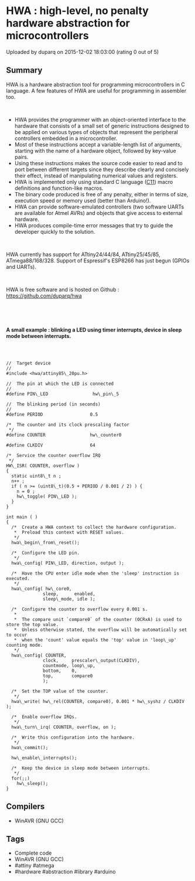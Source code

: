 # HWA : high-level, no penalty hardware abstraction for microcontrollers

Uploaded by duparq on 2015-12-02 18:03:00 (rating 0 out of 5)

## Summary

HWA is a hardware abstraction tool for programming microcontrollers in C language. A few features of HWA are useful for programming in assembler too.


 


* HWA provides the programmer with an object-oriented interface to the hardware that consists of a small set of generic instructions designed to be applied on various types of objects that represent the peripheral controllers embedded in a microcontroller.
* Most of these instructions accept a variable-length list of arguments, starting with the name of a hardware object, followed by key-value pairs.
* Using these instructions makes the source code easier to read and to port between different targets since they describe clearly and concisely their effect, instead of manipulating numerical values and registers.
* HWA is implemented only using standard C language ([C11](https://en.wikipedia.org/wiki/C11_%28C_standard_revision%29)) macro definitions and function-like macros.
* The binary code produced is free of any penalty, either in terms of size, execution speed or memory used (better than Arduino!).
* HWA can provide software-emulated controllers (two software UARTs are available for Atmel AVRs) and objects that give access to external hardware.
* HWA produces compile-time error messages that try to guide the developer quickly to the solution.

 


HWA currently has support for ATtiny24/44/84, ATtiny25/45/85, ATmega88/168/328. Support of Espressif's ESP8266 has just begun (GPIOs and UARTs).


 


HWA is free software and is hosted on Github : <https://github.com/duparq/hwa>


 


 


**A small example : blinking a LED using timer interrupts, device in sleep mode between interrupts.**


 



```

//  Target device
//
#include <hwa/attiny85\_20pu.h>

//  The pin at which the LED is connected
//
#define PIN\_LED                 hw\_pin\_5

//  The blinking period (in seconds)
//
#define PERIOD                  0.5

/*  The counter and its clock prescaling factor
 */
#define COUNTER                 hw\_counter0

#define CLKDIV                  64

/*  Service the counter overflow IRQ
 */
HW\_ISR( COUNTER, overflow )
{
  static uint8\_t n ;
  n++ ;
  if ( n >= (uint8\_t)(0.5 + PERIOD / 0.001 / 2) ) {
    n = 0 ;
    hw\_toggle( PIN\_LED );
  }
}

int main ( )
{
  /*  Create a HWA context to collect the hardware configuration.
   *  Preload this context with RESET values.
   */
  hwa\_begin\_from\_reset();

  /*  Configure the LED pin.
   */
  hwa\_config( PIN\_LED, direction, output );

  /*  Have the CPU enter idle mode when the 'sleep' instruction is executed.
   */
  hwa\_config( hw\_core0,
              sleep,      enabled,
              sleep\_mode, idle );

  /*  Configure the counter to overflow every 0.001 s.
   *
   *  The compare unit `compare0` of the counter (OCRxA) is used to store the top value.
   *  Unless otherwise stated, the overflow will be automatically set to occur
   *  when the 'count' value equals the 'top' value in 'loop\_up' counting mode.
   */
  hwa\_config( COUNTER,
              clock,     prescaler\_output(CLKDIV),
              countmode, loop\_up,
              bottom,    0,
              top,       compare0
              );

  /*  Set the TOP value of the counter.
   */
  hwa\_write( hw\_rel(COUNTER, compare0), 0.001 * hw\_syshz / CLKDIV );

  /*  Enable overflow IRQs.
   */
  hwa\_turn\_irq( COUNTER, overflow, on );

  /*  Write this configuration into the hardware.
   */
  hwa\_commit();

  hw\_enable\_interrupts();

  /*  Keep the device in sleep mode between interrupts.
   */
  for(;;)
    hw\_sleep();
}
```

## Compilers

- WinAVR (GNU GCC)

## Tags

- Complete code
- WinAVR (GNU GCC)
- #attiny #atmega
- #hardware #abstraction #library #arduino
